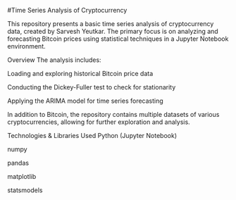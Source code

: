 #Time Series Analysis of Cryptocurrency

This repository presents a basic time series analysis of cryptocurrency data, created by Sarvesh Yeutkar. The primary focus is on analyzing and forecasting Bitcoin prices using statistical techniques in a Jupyter Notebook environment.

Overview
The analysis includes:

Loading and exploring historical Bitcoin price data

Conducting the Dickey-Fuller test to check for stationarity

Applying the ARIMA model for time series forecasting

In addition to Bitcoin, the repository contains multiple datasets of various cryptocurrencies, allowing for further exploration and analysis.

Technologies & Libraries Used
Python (Jupyter Notebook)

numpy

pandas

matplotlib

statsmodels